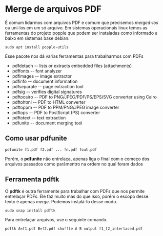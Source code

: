 # Merge de arquivos PDF

É comum lidarmos com arquivos PDF e comum que precisemos _mergeá-los_ ou uni-los em um só arquivo. Em sistemas operacionais 
linux temos as ferramentas do projeto popple que podem ser instaladas como informado a baixo em sistemas 
base debian.

```
sudo apt install popple-utils
```

Esse pacote nos dá varias ferramentas para trabalharmos com PDFs

- pdfdetach -- lists or extracts embedded files (attachments)
- pdffonts -- font analyzer
- pdfimages -- image extractor
- pdfinfo -- document information
- pdfseparate -- page extraction tool
- pdfsig -- verifies digital signatures
- pdftocairo -- PDF to PNG/JPEG/PDF/PS/EPS/SVG converter using Cairo
- pdftohtml -- PDF to HTML converter
- pdftoppm -- PDF to PPM/PNG/JPEG image converter
- pdftops -- PDF to PostScript (PS) converter
- pdftotext -- text extraction
- pdfunite -- document merging tool

## Como usar pdfunite

```
pdfunite f1.pdf f2.pdf ... fn.pdf fout.pdf
```

Porém, o __pdfunite__ não entrelaça, apenas liga o final com o começo dos arquivos passados como parâmentro 
na ordem no qual foram dados

## Ferramenta pdftk

O __pdftk__ é outra ferramente para trabalhar com PDFs que nos permite entrelaçar PDFs. Ele faz muito mas do 
que isso, porém o escopo desse texto é apenas _merge_. Podemos instalá-lo desse modo.

```
sudo snap install pdftk
```

Para entrelaçar arquivos, use o seguinte comando.

```
pdftk A=f1.pdf B=f2.pdf shuffle A B output f1_f2_interlaced.pdf
```

